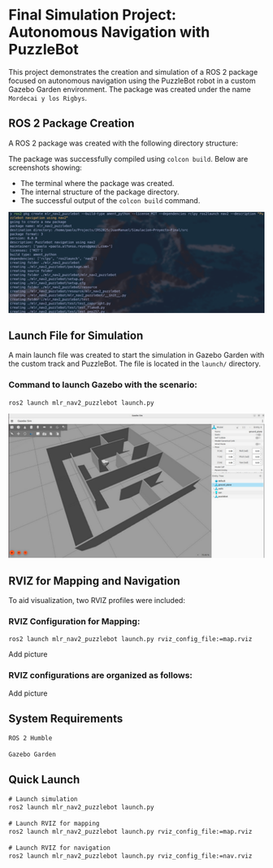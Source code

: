 # Final Simulation Project: Autonomous Navigation with PuzzleBot

This project demonstrates the creation and simulation of a ROS 2 package focused on autonomous navigation using the PuzzleBot robot in a custom Gazebo Garden environment. The package was created under the name `Mordecai y los Rigbys`.

## ROS 2 Package Creation

A ROS 2 package was created with the following directory structure:


The package was successfully compiled using `colcon build`. Below are screenshots showing:
- The terminal where the package was created.
- The internal structure of the package directory.
- The successful output of the `colcon build` command.

![Sim Launch](/Deliverables/colcon_build.png)


## Launch File for Simulation

A main launch file was created to start the simulation in Gazebo Garden with the custom track and PuzzleBot. The file is located in the `launch/` directory.

### Command to launch Gazebo with the scenario:

```
ros2 launch mlr_nav2_puzzlebot launch.py
```
![Sim Launch](/Deliverables/map.png)


## RVIZ for Mapping and Navigation

To aid visualization, two RVIZ profiles were included:

### RVIZ Configuration for Mapping:
```
ros2 launch mlr_nav2_puzzlebot launch.py rviz_config_file:=map.rviz
```
Add picture

### RVIZ configurations are organized as follows:
Add picture

## System Requirements

    ROS 2 Humble

    Gazebo Garden

## Quick Launch
```
# Launch simulation
ros2 launch mlr_nav2_puzzlebot launch.py

# Launch RVIZ for mapping
ros2 launch mlr_nav2_puzzlebot launch.py rviz_config_file:=map.rviz

# Launch RVIZ for navigation
ros2 launch mlr_nav2_puzzlebot launch.py rviz_config_file:=nav.rviz
```